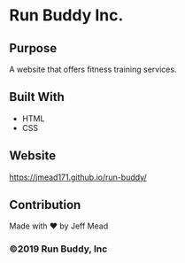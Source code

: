 # Run Buddy Inc.

## Purpose
A website that offers fitness training services.

## Built With
* HTML
* CSS

## Website
https://jmead171.github.io/run-buddy/

## Contribution
Made with ❤️ by Jeff Mead

### ©️2019 Run Buddy, Inc 
